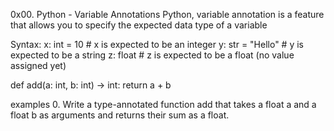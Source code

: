 0x00. Python - Variable Annotations
Python, variable annotation is a feature that allows you to specify the expected data type of a variable

Syntax:
x: int = 10  # x is expected to be an integer
y: str = "Hello"  # y is expected to be a string
z: float  # z is expected to be a float (no value assigned yet)

def add(a: int, b: int) -> int:
    return a + b

examples
0. Write a type-annotated function add that takes a float a and a float b as arguments and returns their sum as a float.